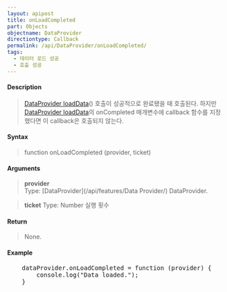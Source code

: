 ```yaml
---
layout: apipost
title: onLoadCompleted
part: Objects
objectname: DataProvider
directiontype: Callback
permalink: /api/DataProvider/onLoadCompleted/
tags:
  - 데이터 로드 성공
  - 호출 성공
---
```



#### Description

> [DataProvider loadData](/api/DataProvider/loadData/)() 호출이 성공적으로 완료됐을 때 호출된다. 하지만 [DataProvider loadData](/api/DataProvider/loadData/)의 onCompleted 매개변수에 callback 함수를 지정했다면 이 callback은 호출되지 않는다.

#### Syntax

> function onLoadCompleted (provider, ticket)

#### Arguments

> **provider**  
> Type: [DataProvider](/api/features/Data Provider/)
> DataProvider.

> **ticket**
> Type: Number 
> 실행 횟수

#### Return

> None.

#### Example

<pre class="prettyprint">
    dataProvider.onLoadCompleted = function (provider) {
        console.log("Data loaded.");
    }
</pre>

